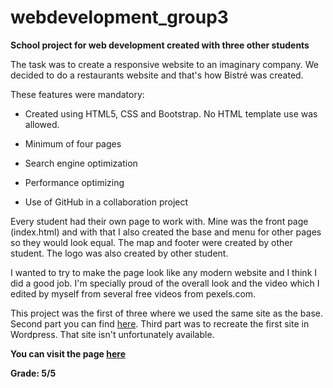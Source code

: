 # webdevelopment_group3

**School project for web development created with three other students**

The task was to create a responsive website to an imaginary company. We decided to do a restaurants website and that's how Bistré was created.

These features were mandatory:

- Created using HTML5, CSS and Bootstrap. No HTML template use was allowed.

- Minimum of four pages

- Search engine optimization

- Performance optimizing

- Use of GitHub in a collaboration project


Every student had their own page to work with. Mine was the front page (index.html) and with that I also created the base and menu for other pages so they would look equal. The map and footer were created by other student. The logo was also created by other student.

I wanted to try to make the page look like any modern website and I think I did a good job. I'm specially proud of the overall look and the video which I edited by myself from several free videos from pexels.com. 

This project was the first of three where we used the same site as the base. Second part you can find [here](https://github.com/jenhakk/PHP/tree/main/web_development_part2).
Third part was to recreate the first site in Wordpress. That site isn't unfortunately available.

**You can visit the page [here](https://jenhakk.github.io/webdevelopment_group3/index.html)**


**Grade: 5/5**
